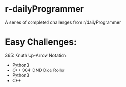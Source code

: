# r-dailyProgrammer
A series of completed challenges from r/dailyProgrammer

# Easy Challenges:
365: Knuth Up-Arrow Notation
* Python3
* C++
364: DND Dice Roller
* Python3
* C++
